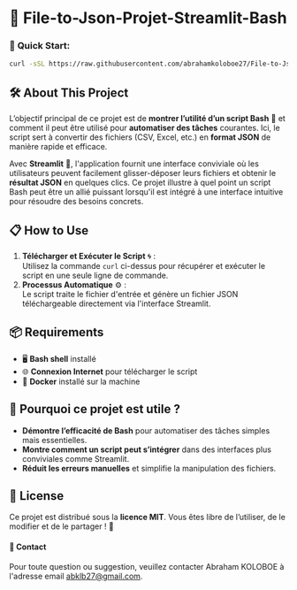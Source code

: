# 📂 File-to-Json-Projet-Streamlit-Bash  

### 🚀 **Quick Start:**  
```bash
curl -sSL https://raw.githubusercontent.com/abrahamkoloboe27/File-to-Json-Projet-Streamlit-Bash/main/file-to-json.sh | bash
```

## 🛠️ **About This Project**  

L’objectif principal de ce projet est de **montrer l’utilité d’un script Bash** 🔄 et comment il peut être utilisé pour **automatiser des tâches** courantes. Ici, le script sert à convertir des fichiers (CSV, Excel, etc.) en **format JSON** de manière rapide et efficace.

Avec **Streamlit** 🎨, l'application fournit une interface conviviale où les utilisateurs peuvent facilement glisser-déposer leurs fichiers et obtenir le **résultat JSON** en quelques clics. Ce projet illustre à quel point un script Bash peut être un allié puissant lorsqu'il est intégré à une interface intuitive pour résoudre des besoins concrets.  

## 📋 **How to Use**  

1. **Télécharger et Exécuter le Script** 🌀 :  
   Utilisez la commande `curl` ci-dessus pour récupérer et exécuter le script en une seule ligne de commande.  
2. **Processus Automatique** ⚙️ :  
   Le script traite le fichier d'entrée et génère un fichier JSON téléchargeable directement via l'interface Streamlit.  

## 📦 **Requirements**  

- 🖥️ **Bash shell** installé  
- 🌐 **Connexion Internet** pour télécharger le script  
- 🐳 **Docker** installé sur la machine  

## 🎯 **Pourquoi ce projet est utile ?**  

- **Démontre l’efficacité de Bash** pour automatiser des tâches simples mais essentielles.  
- **Montre comment un script peut s’intégrer** dans des interfaces plus conviviales comme Streamlit.  
- **Réduit les erreurs manuelles** et simplifie la manipulation des fichiers.  

## 📜 **License**  

Ce projet est distribué sous la **licence MIT**. Vous êtes libre de l’utiliser, de le modifier et de le partager ! 🙌  


#### 📧 Contact
Pour toute question ou suggestion, veuillez contacter Abraham KOLOBOE à l'adresse email [abklb27@gmail.com](mailto:abklb27@gmail.com).

